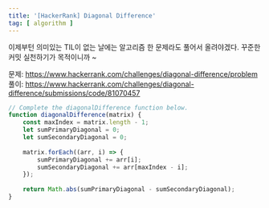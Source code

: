 ```yaml
---
title: '[HackerRank] Diagonal Difference'
tag: [ algorithm ]
---
```


이제부턴 의미있는 TIL이 없는 날에는 알고리즘 한 문제라도 풀어서 올려야겠다.
꾸준한 커밋 실천하기가 목적이니까 ~

문제: https://www.hackerrank.com/challenges/diagonal-difference/problem   
풀이: https://www.hackerrank.com/challenges/diagonal-difference/submissions/code/81070457

```javascript
// Complete the diagonalDifference function below.
function diagonalDifference(matrix) {
    const maxIndex = matrix.length - 1;
    let sumPrimaryDiagonal = 0;
    let sumSecondaryDiagonal = 0;
    
    matrix.forEach((arr, i) => {
        sumPrimaryDiagonal += arr[i];
        sumSecondaryDiagonal += arr[maxIndex - i];
    });
    
    return Math.abs(sumPrimaryDiagonal - sumSecondaryDiagonal);
}
```
